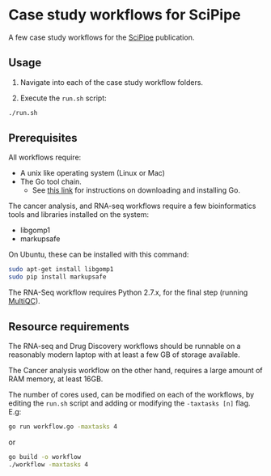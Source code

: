 # Case study workflows for SciPipe

A few case study workflows for the [SciPipe](http://scipipe.org) publication.

## Usage

1. Navigate into each of the case study workflow folders.

2. Execute the `run.sh` script:

```bash
./run.sh
```
## Prerequisites

All workflows require:

- A unix like operating system (Linux or Mac)
- The Go tool chain.
  - See [this link](https://golang.org/dl/) for instructions on downloading and
    installing Go.

The cancer analysis, and RNA-seq workflows require a few bioinformatics tools and libraries installed on the system:

- libgomp1
- markupsafe

On Ubuntu, these can be installed with this command:

```bash
sudo apt-get install libgomp1
sudo pip install markupsafe
```

The RNA-Seq workflow requires Python 2.7.x, for the final step (running
[MultiQC](http://multiqc.info)).

## Resource requirements

The RNA-seq and Drug Discovery workflows should be runnable on a reasonably
modern laptop with at least a few GB of storage available.

The Cancer analysis workflow on the other hand, requires a large amount of
RAM memory, at least 16GB.

The number of cores used, can be modified on each of the workflows, by
editing the `run.sh` script and adding or modifying the `-taxtasks [n]` flag.
E.g:

```bash
go run workflow.go -maxtasks 4
```

or

```bash
go build -o workflow
./workflow -maxtasks 4
```
